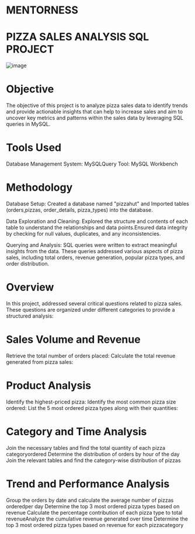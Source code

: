 # MENTORNESS

# PIZZA SALES ANALYSIS SQL PROJECT



![image](https://github.com/user-attachments/assets/56840a8c-9ff1-45f1-99cb-948655da82d9)



# Objective 
The objective of this project is to analyze pizza sales data to identify trends and provide actionable insights that can help to increase sales and aim to uncover key metrics and patterns within the sales data by leveraging SQL queries in MySQL. 

# Tools Used 
Database Management System: MySQLQuery 
Tool: MySQL Workbench 

# Methodology 
Database Setup: 
Created a database named "pizzahut" and Imported tables (orders,pizzas, 
order_details, pizza_types) into the database.

Data Exploration and Cleaning: 
Explored the structure and contents of each table to understand the relationships and 
data points.Ensured data integrity by checking for null values, duplicates, and any 
inconsistencies. 

Querying and Analysis: 
SQL queries were written to extract meaningful insights from the data. These queries 
addressed various aspects of pizza sales, including total orders, revenue generation, 
popular pizza types, and order distribution. 

# Overview 
In this project, addressed several critical questions related to pizza sales. These 
questions are organized under different categories to provide a structured 
analysis: 

# Sales Volume and Revenue 
Retrieve the total number of orders placed: 
Calculate the total revenue generated from pizza sales: 

# Product Analysis 
Identify the highest-priced pizza: 
Identify the most common pizza size ordered: 
List the 5 most ordered pizza types along with their quantities: 

# Category and Time Analysis 
Join the necessary tables and find the total quantity of each pizza categoryordered 
Determine the distribution of orders by hour of the day 
Join the relevant tables and find the category-wise distribution of pizzas 

# Trend and Performance Analysis 
Group the orders by date and calculate the average number of pizzas orderedper day 
Determine the top 3 most ordered pizza types based on revenue 
Calculate the percentage contribution of each pizza type to total revenueAnalyze the 
cumulative revenue generated over time 
Determine the top 3 most ordered pizza types based on revenue for each pizzacategory
